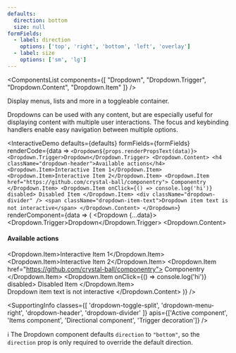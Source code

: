```yaml
---
defaults:
  direction: bottom
  size: null
formFields:
  - label: direction
    options: ['top', 'right', 'bottom', 'left', 'overlay']
  - label: size
    options: ['sm', 'lg']
---
```

<ComponentsList
  components={[
    "Dropdown",
    "Dropdown.Trigger",
    "Dropdown.Content",
    "Dropdown.Item"
  ]}
/>

Display menus, lists and more in a toggleable container.

Dropdowns can be used with any content, but are especially useful for displaying
content with multiple user interactions. The focus and keybinding handlers
enable easy navigation between multiple options.

<InteractiveDemo
  defaults={defaults}
  formFields={formFields}
  renderCode={data => `<Dropdown${props.renderPropsText(data)}>
  <Dropdown.Trigger>Dropdown</Dropdown.Trigger>
  <Dropdown.Content>
    <h4 className="dropdown-header">Available actions</h4>
    <Dropdown.Item>Interactive Item 1</Dropdown.Item>
    <Dropdown.Item>Interactive Item 2</Dropdown.Item>
    <Dropdown.Item href="https://github.com/crystal-ball/componentry">
      Componentry
    </Dropdown.Item>
    <Dropdown.Item onClick={() => console.log('hi')} disabled>
      Disabled Item
    </Dropdown.Item>
    <div className="dropdown-divider" />
    <span className="dropdown-item-text">Dropdown item text is not interactive</span>
  </Dropdown.Content>
</Dropdown>`}
  renderComponent={data => (
    <Dropdown {...data}>
      <Dropdown.Trigger>Dropdown</Dropdown.Trigger>
      <Dropdown.Content>
        <h4 className="dropdown-header">Available actions</h4>
        <Dropdown.Item>Interactive Item 1</Dropdown.Item>
        <Dropdown.Item>Interactive Item 2</Dropdown.Item>
        <Dropdown.Item href="https://github.com/crystal-ball/componentry">
          Componentry
        </Dropdown.Item>
        <Dropdown.Item onClick={() => console.log('hi')} disabled>
          Disabled Item
        </Dropdown.Item>
        <div className="dropdown-divider" />
        <span className="dropdown-item-text">Dropdown item text is not interactive</span>
      </Dropdown.Content>
    </Dropdown>
  )}
/>

<SupportingInfo
  classes={[
    'dropdown-toggle-split',
    'dropdown-menu-right',
    'dropdown-header',
    'dropdown-divider'
  ]}
  apis={['Active component', 'Items component', 'Directional component', 'Trigger decoration']}
/>

<Alert color="info">
  ℹ️ The Dropdown component defaults <code>direction</code> to
  <code>"bottom"</code>, so the <code>direction</code> prop is only required to
  override the default direction.
</Alert>

<PropsTabs activeComponent directionalComponent="bottom" />
